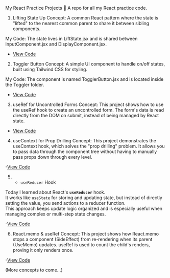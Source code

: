 My React Practice Projects 🚀
A repo for all my React practice code.

1. Lifting State Up
Concept: A common React pattern where the state is "lifted" to the nearest common parent to share it between sibling components.

My Code: The state lives in LiftState.jsx and is shared between InputComponent.jsx and DisplayComponent.jsx.

- [View Code](src/lifting-state)

2. Toggler Button
Concept: A simple UI component to handle on/off states, built using Tailwind CSS for styling.

My Code: The component is named TogglerButton.jsx and is located inside the Toggler folder.

- [View Code](src/Toggler)

3. useRef for Uncontrolled Forms
Concept: This project shows how to use the useRef hook to create an uncontrolled form. The form's data is read directly from the DOM on submit, instead of being managed by React state.

- [View Code](src/components/UseRef.jsx)

4. useContext for Prop Drilling
Concept: This project demonstrates the useContext hook, which solves the "prop drilling" problem. It allows you to pass data through the component tree without having to manually pass props down through every level.

-[View Code](src/components/UseContext.jsx)

5. - `useReducer` Hook

Today I learned about React's **`useReducer`** hook.  
It works like `useState` for storing and updating state, but instead of directly setting the value, you send actions to a reducer function.  
This approach keeps update logic organized and is especially useful when managing complex or multi-step state changes.

-[View Code](src/components/UseReducer.jsx)

6. React.memo & useRef
Concept: This project shows how React.memo stops a component (SideEffect) from re-rendering when its parent (UseMemo) updates. useRef is used to count the child's renders, proving it only renders once.

-[View Code](src/UseMemo/UseMemo.jsx)

(More concepts to come...)
